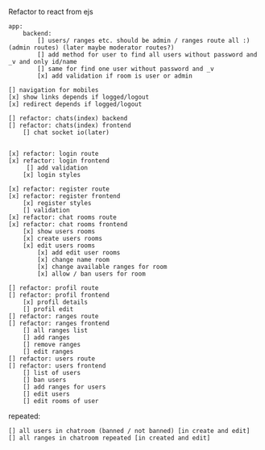 Refactor to react from ejs

    app:
        backend:
            [] users/ ranges etc. should be admin / ranges route all :)(admin routes) (later maybe moderator routes?)
            [] add method for user to find all users without password and _v and only id/name
            [] same for find one user without password and _v
            [x] add validation if room is user or admin

    [] navigation for mobiles
    [x] show links depends if logged/logout
    [x] redirect depends if logged/logout

    [] refactor: chats(index) backend
    [] refactor: chats(index) frontend
        [] chat socket io(later)


    [x] refactor: login route
    [x] refactor: login frontend
         [] add validation
        [x] login styles

    [x] refactor: register route
    [x] refactor: register frontend
        [x] register styles
        [] validation
    [x] refactor: chat rooms route
    [x] refactor: chat rooms frontend
        [x] show users rooms
        [x] create users rooms
        [x] edit users rooms
            [x] add edit user rooms
            [x] change name room
            [x] change available ranges for room
            [x] allow / ban users for room

    [] refactor: profil route
    [] refactor: profil frontend
        [x] profil details
        [] profil edit
    [] refactor: ranges route
    [] refactor: ranges frontend
        [] all ranges list
        [] add ranges
        [] remove ranges
        [] edit ranges
    [] refactor: users route
    [] refactor: users frontend
        [] list of users
        [] ban users
        [] add ranges for users
        [] edit users
        [] edit rooms of user

repeated:

    [] all users in chatroom (banned / not banned) [in create and edit]
    [] all ranges in chatroom repeated [in created and edit]
